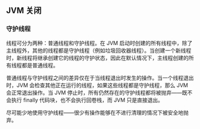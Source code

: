 ## JVM 关闭 ##

### 守护线程

线程可分为两种：普通线程和守护线程。在 JVM 启动时创建的所有线程中，除了主线程外，其他的线程都是守护线程（例如垃圾回收器线程）。当创建一个新线程时，新线程将继承创建它的线程的守护状态，因此在默认情况下，主线程创建的所有线程都是普通线程。

普通线程与守护线程之间的差异仅在于当线程退出时发生的操作。当一个线程退出时，JVM 会检查其他正在运行的线程，如果这些线程都是守护线程，那么 JVM 会正常退出操作。当 JVM 停止时，所有仍然存在的守护线程都将被抛弃——既不会执行 finally 代码块，也不会执行回卷栈，而 JVM 只是直接退出。

尽可能少地使用守护线程——很少有操作能够在不进行清理的情况下被安全地抛弃。